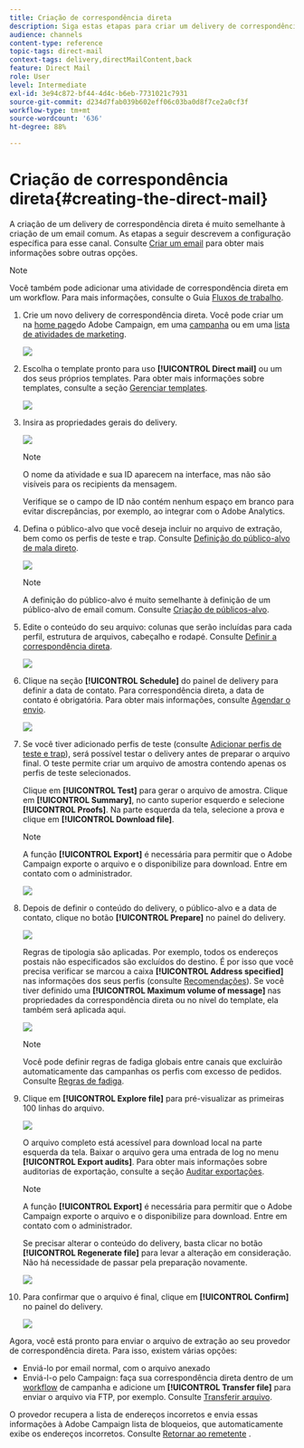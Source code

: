 ```yaml
---
title: Criação de correspondência direta
description: Siga estas etapas para criar um delivery de correspondência direta no Adobe Campaign.
audience: channels
content-type: reference
topic-tags: direct-mail
context-tags: delivery,directMailContent,back
feature: Direct Mail
role: User
level: Intermediate
exl-id: 3e94c872-bf44-4d4c-b6eb-7731021c7931
source-git-commit: d234d7fab039b602eff06c03ba0d8f7ce2a0cf3f
workflow-type: tm+mt
source-wordcount: '636'
ht-degree: 88%

---
```


# Criação de correspondência direta{#creating-the-direct-mail}

A criação de um delivery de correspondência direta é muito semelhante à criação de um email comum. As etapas a seguir descrevem a configuração específica para esse canal. Consulte [Criar um email](../../channels/using/creating-an-email.md) para obter mais informações sobre outras opções.

>[!NOTE]
>
>Você também pode adicionar uma atividade de correspondência direta em um workflow. Para mais informações, consulte o Guia [Fluxos de trabalho](../../automating/using/direct-mail-delivery.md).

1. Crie um novo delivery de correspondência direta. Você pode criar um na [home page](../../start/using/interface-description.md#home-page)do Adobe Campaign, em uma [campanha](../../start/using/marketing-activities.md#creating-a-marketing-activity) ou em uma [lista de atividades de marketing](../../start/using/programs-and-campaigns.md#creating-a-campaign).

   ![](assets/direct_mail_1.png)

1. Escolha o template pronto para uso **[!UICONTROL Direct mail]** ou um dos seus próprios templates. Para obter mais informações sobre templates, consulte a seção [Gerenciar templates](../../start/using/marketing-activity-templates.md).

   ![](assets/direct_mail_2.png)

1. Insira as propriedades gerais do delivery.

   ![](assets/direct_mail_3.png)

   >[!NOTE]
   >
   >O nome da atividade e sua ID aparecem na interface, mas não são visíveis para os recipients da mensagem.
   >
   >Verifique se o campo de ID não contém nenhum espaço em branco para evitar discrepâncias, por exemplo, ao integrar com o Adobe Analytics.

1. Defina o público-alvo que você deseja incluir no arquivo de extração, bem como os perfis de teste e trap. Consulte [Definição do público-alvo de mala direto](../../channels/using/defining-the-direct-mail-audience.md).

   ![](assets/direct_mail_4.png)

   >[!NOTE]
   >
   >A definição do público-alvo é muito semelhante à definição de um público-alvo de email comum. Consulte [Criação de públicos-alvo](../../audiences/using/creating-audiences.md).

1. Edite o conteúdo do seu arquivo: colunas que serão incluídas para cada perfil, estrutura de arquivos, cabeçalho e rodapé. Consulte [Definir a correspondência direta](../../channels/using/defining-the-direct-mail-content.md).

   ![](assets/direct_mail_5.png)

1. Clique na seção **[!UICONTROL Schedule]** do painel de delivery para definir a data de contato. Para correspondência direta, a data de contato é obrigatória. Para obter mais informações, consulte [Agendar o envio](../../sending/using/about-scheduling-messages.md).

   ![](assets/direct_mail_8.png)

1. Se você tiver adicionado perfis de teste (consulte [Adicionar perfis de teste e trap](../../channels/using/defining-the-direct-mail-audience.md#adding-test-and-trap-profiles)), será possível testar o delivery antes de preparar o arquivo final. O teste permite criar um arquivo de amostra contendo apenas os perfis de teste selecionados.

   Clique em **[!UICONTROL Test]** para gerar o arquivo de amostra. Clique em **[!UICONTROL Summary]**, no canto superior esquerdo e selecione **[!UICONTROL Proofs]**. Na parte esquerda da tela, selecione a prova e clique em **[!UICONTROL Download file]**.

   >[!NOTE]
   >
   >A função **[!UICONTROL Export]** é necessária para permitir que o Adobe Campaign exporte o arquivo e o disponibilize para download. Entre em contato com o administrador.

   ![](assets/direct_mail_19.png)

1. Depois de definir o conteúdo do delivery, o público-alvo e a data de contato, clique no botão **[!UICONTROL Prepare]** no painel do delivery.

   ![](assets/direct_mail_16.png)

   Regras de tipologia são aplicadas. Por exemplo, todos os endereços postais não especificados são excluídos do destino. É por isso que você precisa verificar se marcou a caixa **[!UICONTROL Address specified]** nas informações dos seus perfis (consulte [Recomendações](../../channels/using/about-direct-mail.md#recommendations)). Se você tiver definido uma **[!UICONTROL Maximum volume of message]** nas propriedades da correspondência direta ou no nível do template, ela também será aplicada aqui.

   ![](assets/direct_mail_25.png)

   >[!NOTE]
   >
   >Você pode definir regras de fadiga globais entre canais que excluirão automaticamente das campanhas os perfis com excesso de pedidos. Consulte [Regras de fadiga](../../sending/using/fatigue-rules.md).

1. Clique em **[!UICONTROL Explore file]** para pré-visualizar as primeiras 100 linhas do arquivo.

   ![](assets/direct_mail_18.png)

   O arquivo completo está acessível para download local na parte esquerda da tela. Baixar o arquivo gera uma entrada de log no menu **[!UICONTROL Export audits]**. Para obter mais informações sobre auditorias de exportação, consulte a seção [Auditar exportações](../../administration/using/auditing-export-logs.md).

   >[!NOTE]
   >
   >A função **[!UICONTROL Export]** é necessária para permitir que o Adobe Campaign exporte o arquivo e o disponibilize para download. Entre em contato com o administrador.

   Se precisar alterar o conteúdo do delivery, basta clicar no botão **[!UICONTROL Regenerate file]** para levar a alteração em consideração. Não há necessidade de passar pela preparação novamente.

   ![](assets/direct_mail_21.png)

1. Para confirmar que o arquivo é final, clique em **[!UICONTROL Confirm]** no painel do delivery.

   ![](assets/direct_mail_20.png)

Agora, você está pronto para enviar o arquivo de extração ao seu provedor de correspondência direta. Para isso, existem várias opções:

* Enviá-lo por email normal, com o arquivo anexado
* Enviá-l-o pelo Campaign: faça sua correspondência direta dentro de um [workflow](../../automating/using/direct-mail-delivery.md) de campanha e adicione um **[!UICONTROL Transfer file]** para enviar o arquivo via FTP, por exemplo. Consulte [Transferir arquivo](../../automating/using/transfer-file.md).

O provedor recupera a lista de endereços incorretos e envia essas informações à Adobe Campaign lista de bloqueios, que automaticamente exibe os endereços incorretos. Consulte [Retornar ao remetente](../../channels/using/return-to-sender.md) .
